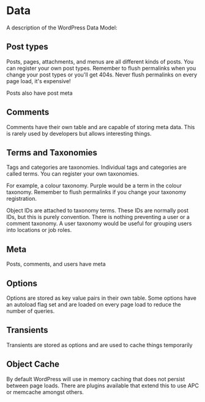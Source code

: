 # Data

A description of the WordPress Data Model:

## Post types

Posts, pages, attachments, and menus are all different kinds of posts. You can register your own post types. Remember to flush permalinks when you change your post types or you'll get 404s. Never flush permalinks on every page load, it's expensive!

Posts also have post meta

## Comments

Comments have their own table and are capable of storing meta data. This is rarely used by developers but allows interesting things.

## Terms and Taxonomies

Tags and categories are taxonomies. Individual tags and categories are called terms. You can register your own taxonomies.

For example, a colour taxonomy. Purple would be a term in the colour taxonomy. Remember to flush permalinks if you change your taxonomy registration.

Object IDs are attached to taxonomy terms. These IDs are normally post IDs, but this is purely convention. There is nothing preventing a user or a comment taxonomy. A user taxonomy would be useful for grouping users into locations or job roles.

## Meta

Posts, comments, and users have meta

## Options

Options are stored as key value pairs in their own table. Some options have an autoload flag set and are loaded on every page load to reduce the number of queries.

## Transients

Transients are stored as options and are used to cache things temporarily

## Object Cache

By default WordPress will use in memory caching that does not persist between page loads. There are plugins available that extend this to use APC or memcache amongst others.
